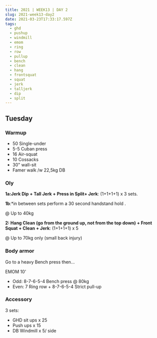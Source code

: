 ```yaml
---
title: 2021 | WEEK13 | DAY 2
slug: 2021-week13-day2
date: 2021-03-23T17:33:17.597Z
tags:
  - ghd
  - pushup
  - windmill
  - emom
  - ring
  - row
  - pullup
  - bench
  - clean
  - hang
  - frontsquat
  - squat
  - jerk
  - talljerk
  - dip
  - split
---
```

## Tuesday

### Warmup

* 50 Single-under
* 5-5 Cuban press
* 16 Air-squat
* 10 Cossacks
* 30" wall-sit
* Famer walk /w 22,5kg DB

### Oly

**1a:Jerk Dip + Tall Jerk + Press in Split+ Jerk**: (1+1+1+1) x 3 sets.

**1b**:*in between sets perform a 30 second handstand hold .

@ Up to 40kg

**2: Hang Clean (go from the ground up, not from the top down) + Front Squat + Clean + Jerk**: (1+1+1+1) x 5

@ Up to 70kg only (small back injury)

### Body armor

Go to a heavy Bench press then...

EMOM 10'

* Odd: 8-7-6-5-4 Bench press @ 80kg
* Even: 7 Ring row + 8-7-6-5-4 Strict pull-up

### Accessory

3 sets:

* GHD sit ups x 25
* Push ups x 15
* DB Windmill x 5/ side